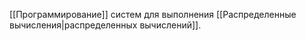 [[Программирование]] систем для выполнения [[Распределенные вычисления|распределенных вычислений]].
